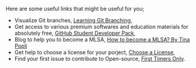 Here are some useful links that might be useful for you;
- Visualize Git branches, [Learning Git Branching](https://learngitbranching.js.org/),
- Get access to various premium softwares and education materials for absolutely free, [GitHub Student Developer Pack](https://education.github.com/students),
- Blog to help you to become a MLSA, [How to become a MLSA? By Tina Popli](https://dev.to/tina_popli/all-about-microsoft-learn-student-ambassadors-mlsa-22nc)
- Get help to choose a license for your porject, [Choose a License](https://choosealicense.com/),
- Find your first issue to contribute to Open-source, [First Timers Only](https://www.firsttimersonly.com/).